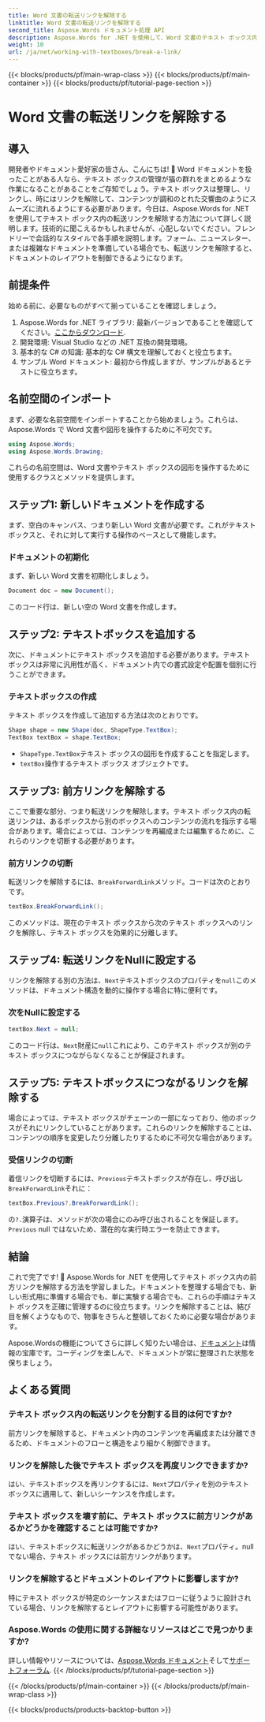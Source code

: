 ```yaml
---
title: Word 文書の転送リンクを解除する
linktitle: Word 文書の転送リンクを解除する
second_title: Aspose.Words ドキュメント処理 API
description: Aspose.Words for .NET を使用して、Word 文書のテキスト ボックス内の転送リンクを解除する方法を学びます。ガイドに従って、よりスムーズなドキュメント管理エクスペリエンスを実現してください。
weight: 10
url: /ja/net/working-with-textboxes/break-a-link/
---
```


{{< blocks/products/pf/main-wrap-class >}}
{{< blocks/products/pf/main-container >}}
{{< blocks/products/pf/tutorial-page-section >}}

# Word 文書の転送リンクを解除する


## 導入

開発者やドキュメント愛好家の皆さん、こんにちは! 🌟 Word ドキュメントを扱ったことがある人なら、テキスト ボックスの管理が猫の群れをまとめるような作業になることがあることをご存知でしょう。テキスト ボックスは整理し、リンクし、時にはリンクを解除して、コンテンツが調和のとれた交響曲のようにスムーズに流れるようにする必要があります。今日は、Aspose.Words for .NET を使用してテキスト ボックス内の転送リンクを解除する方法について詳しく説明します。技術的に聞こえるかもしれませんが、心配しないでください。フレンドリーで会話的なスタイルで各手順を説明します。フォーム、ニュースレター、または複雑なドキュメントを準備している場合でも、転送リンクを解除すると、ドキュメントのレイアウトを制御できるようになります。

## 前提条件

始める前に、必要なものがすべて揃っていることを確認しましょう。

1.  Aspose.Words for .NET ライブラリ: 最新バージョンであることを確認してください。[ここからダウンロード](https://releases.aspose.com/words/net/).
2. 開発環境: Visual Studio などの .NET 互換の開発環境。
3. 基本的な C# の知識: 基本的な C# 構文を理解しておくと役立ちます。
4. サンプル Word ドキュメント: 最初から作成しますが、サンプルがあるとテストに役立ちます。

## 名前空間のインポート

まず、必要な名前空間をインポートすることから始めましょう。これらは、Aspose.Words で Word 文書や図形を操作するために不可欠です。

```csharp
using Aspose.Words;
using Aspose.Words.Drawing;
```

これらの名前空間は、Word 文書やテキスト ボックスの図形を操作するために使用するクラスとメソッドを提供します。

## ステップ1: 新しいドキュメントを作成する

まず、空白のキャンバス、つまり新しい Word 文書が必要です。これがテキスト ボックスと、それに対して実行する操作のベースとして機能します。

### ドキュメントの初期化

まず、新しい Word 文書を初期化しましょう。

```csharp
Document doc = new Document();
```

このコード行は、新しい空の Word 文書を作成します。

## ステップ2: テキストボックスを追加する

次に、ドキュメントにテキスト ボックスを追加する必要があります。テキスト ボックスは非常に汎用性が高く、ドキュメント内での書式設定や配置を個別に行うことができます。

### テキストボックスの作成

テキスト ボックスを作成して追加する方法は次のとおりです。

```csharp
Shape shape = new Shape(doc, ShapeType.TextBox);
TextBox textBox = shape.TextBox;
```

- `ShapeType.TextBox`テキスト ボックスの図形を作成することを指定します。
- `textBox`操作するテキスト ボックス オブジェクトです。

## ステップ3: 前方リンクを解除する

ここで重要な部分、つまり転送リンクを解除します。テキスト ボックス内の転送リンクは、あるボックスから別のボックスへのコンテンツの流れを指示する場合があります。場合によっては、コンテンツを再編成または編集するために、これらのリンクを切断する必要があります。

### 前方リンクの切断

転送リンクを解除するには、`BreakForwardLink`メソッド。コードは次のとおりです。

```csharp
textBox.BreakForwardLink();
```

このメソッドは、現在のテキスト ボックスから次のテキスト ボックスへのリンクを解除し、テキスト ボックスを効果的に分離します。

## ステップ4: 転送リンクをNullに設定する

リンクを解除する別の方法は、`Next`テキストボックスのプロパティを`null`このメソッドは、ドキュメント構造を動的に操作する場合に特に便利です。

### 次をNullに設定する

```csharp
textBox.Next = null;
```

このコード行は、`Next`財産に`null`これにより、このテキスト ボックスが別のテキスト ボックスにつながらなくなることが保証されます。

## ステップ5: テキストボックスにつながるリンクを解除する

場合によっては、テキスト ボックスがチェーンの一部になっており、他のボックスがそれにリンクしていることがあります。これらのリンクを解除することは、コンテンツの順序を変更したり分離したりするために不可欠な場合があります。

### 受信リンクの切断

着信リンクを切断するには、`Previous`テキストボックスが存在し、呼び出し`BreakForwardLink`それに：

```csharp
textBox.Previous?.BreakForwardLink();
```

の`?.`演算子は、メソッドが次の場合にのみ呼び出されることを保証します。`Previous` null ではないため、潜在的な実行時エラーを防止できます。

## 結論

これで完了です! 🎉 Aspose.Words for .NET を使用してテキスト ボックス内の前方リンクを解除する方法を学習しました。ドキュメントを整理する場合でも、新しい形式用に準備する場合でも、単に実験する場合でも、これらの手順はテキスト ボックスを正確に管理するのに役立ちます。リンクを解除することは、結び目を解くようなもので、物事をきちんと整頓しておくために必要な場合があります。 

 Aspose.Wordsの機能についてさらに詳しく知りたい場合は、[ドキュメント](https://reference.aspose.com/words/net/)は情報の宝庫です。コーディングを楽しんで、ドキュメントが常に整理された状態を保ちましょう。

## よくある質問

### テキスト ボックス内の転送リンクを分割する目的は何ですか?

前方リンクを解除すると、ドキュメント内のコンテンツを再編成または分離できるため、ドキュメントのフローと構造をより細かく制御できます。

### リンクを解除した後でテキスト ボックスを再度リンクできますか?

はい、テキストボックスを再リンクするには、`Next`プロパティを別のテキスト ボックスに適用して、新しいシーケンスを作成します。

### テキスト ボックスを壊す前に、テキスト ボックスに前方リンクがあるかどうかを確認することは可能ですか?

はい、テキストボックスに転送リンクがあるかどうかは、`Next`プロパティ。null でない場合、テキスト ボックスには前方リンクがあります。

### リンクを解除するとドキュメントのレイアウトに影響しますか?

特にテキスト ボックスが特定のシーケンスまたはフローに従うように設計されている場合、リンクを解除するとレイアウトに影響する可能性があります。

### Aspose.Words の使用に関する詳細なリソースはどこで見つかりますか?

詳しい情報やリソースについては、[Aspose.Words ドキュメント](https://reference.aspose.com/words/net/)そして[サポートフォーラム](https://forum.aspose.com/c/words/8).
{{< /blocks/products/pf/tutorial-page-section >}}

{{< /blocks/products/pf/main-container >}}
{{< /blocks/products/pf/main-wrap-class >}}

{{< blocks/products/products-backtop-button >}}
